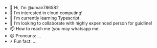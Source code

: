 - 👋 Hi, I’m @umair786582
- 👀 I’m interested in cloud computing!
- 🌱 I’m currently learning Typescript.
- 💞️ I’m looking to collaborate with highly experinced person for guidline!
- 📫 How to reach me (you may whatsapp me.
- 😄 Pronouns: ...
- ⚡ Fun fact: ...

<!---
umair786582/umair786582 is a ✨ special ✨ repository because its `README.md` (this file) appears on your GitHub profile.
You can click the Preview link to take a look at your changes.
--->
